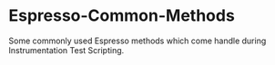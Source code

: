 # Espresso-Common-Methods
Some commonly used Espresso methods which come handle during Instrumentation Test Scripting.
